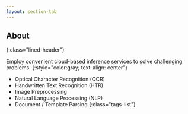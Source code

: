 ```yaml
---
layout: section-tab
---
```


## About
{:class="lined-header"}

Employ convenient cloud-based inference services to solve challenging problems.
{:style="color:gray; text-align: center"} 


* Optical Character Recognition (OCR)
* Handwritten Text Recognition (HTR)
* Image Preprocessing
* Natural Language Processing (NLP)
* Document / Template Parsing
{:class="tags-list"}